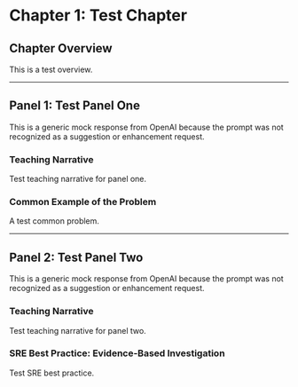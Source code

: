 # Chapter 1: Test Chapter

## Chapter Overview

This is a test overview.

---

## Panel 1: Test Panel One

This is a generic mock response from OpenAI because the prompt was not recognized as a suggestion or enhancement request.

### Teaching Narrative

Test teaching narrative for panel one.

### Common Example of the Problem

A test common problem.

---

## Panel 2: Test Panel Two

This is a generic mock response from OpenAI because the prompt was not recognized as a suggestion or enhancement request.

### Teaching Narrative

Test teaching narrative for panel two.

### SRE Best Practice: Evidence-Based Investigation

Test SRE best practice.
